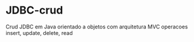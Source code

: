 # JDBC-crud

Crud JDBC em Java orientado a objetos com arquitetura MVC operacoes insert, update, delete, read
